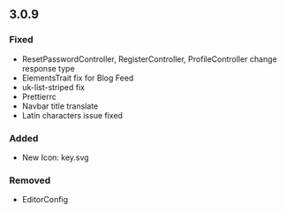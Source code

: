 ## 3.0.9

### Fixed
- ResetPasswordController, RegisterController, ProfileController change response type
- ElementsTrait fix for Blog Feed
- uk-list-striped fix
- Prettierrc
- Navbar title translate
- Latin characters issue fixed

### Added
- New Icon: key.svg

### Removed
- EditorConfig
